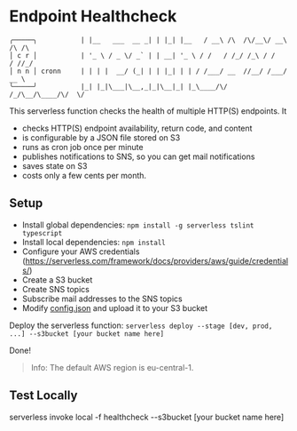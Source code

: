 # Endpoint Healthcheck
```
╭─────╮           | |__   ___  __ _| | |_| |__   / __\ /\  /\/__\/ __\ /\ /\
│ c r │           | '_ \ / _ \/ _` | | __| '_ \ / /   / /_/ /_\ / /   / //_/
│ n n │ cronn     | | | |  __/ (_| | | |_| | | / /___/ __  //__/ /___/ __ \ 
╰─────╯           |_| |_|\___|\__,_|_|\__|_| |_\____/\/ /_/\__/\____/\/  \/ 
```
This serverless function checks the health of multiple HTTP(S) endpoints. It
- checks HTTP(S) endpoint availability, return code, and content
- is configurable by a JSON file stored on S3
- runs as cron job once per minute
- publishes notifications to SNS, so you can get mail notifications
- saves state on S3
- costs only a few cents per month.

## Setup

- Install global dependencies: `npm install -g serverless tslint typescript`
- Install local dependencies: `npm install`
- Configure your AWS credentials (https://serverless.com/framework/docs/providers/aws/guide/credentials/)
- Create a S3 bucket
- Create SNS topics
- Subscribe mail addresses to the SNS topics
- Modify [config.json](./configExample/config.json) and upload it to your S3 bucket

Deploy the serverless function:
`serverless deploy --stage [dev, prod, ...] --s3bucket [your bucket name here]`

Done!

> Info: The default AWS region is eu-central-1.

## Test Locally

serverless invoke local -f healthcheck --s3bucket [your bucket name here]